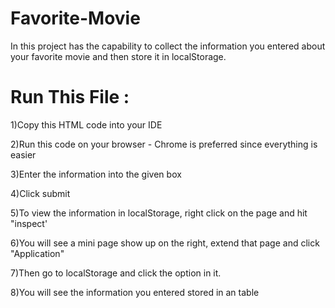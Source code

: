 # Favorite-Movie

In this project has the capability to collect the information you entered about your favorite movie and then store it in localStorage.

Run This File :
===============

1)Copy this HTML code into your IDE

2)Run this code on your browser - Chrome is preferred since everything is easier

3)Enter the information into the given box

4)Click submit

5)To view the information in localStorage, right click on the page and hit "inspect'

6)You will see a mini page show up on the right, extend that page and click "Application"

7)Then go to localStorage and click the option in it.

8)You will see the information you entered stored in an table

